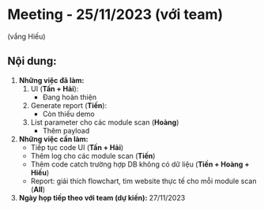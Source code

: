 # Meeting - 25/11/2023 (với team)
(vắng Hiếu)
## Nội dung:
1. **Những việc đã làm:**
    1. UI (**Tấn + Hải**):
        - Đang hoàn thiện
    2. Generate report (**Tiến**):
        - Còn thiếu demo
    3. List parameter cho các module scan (**Hoàng**)
        - Thêm payload
2. **Những việc cần làm:**
    - Tiếp tục code UI (**Tấn + Hải**)
    - Thêm log cho các module scan (**Tiến**)
    - Thêm code catch trường hợp DB không có dữ liệu (**Tiến + Hoàng + Hiếu**)
    - Report: giải thích flowchart, tìm website thực tế cho mỗi module scan (**All**)
3. **Ngày họp tiếp theo với team (dự kiến):** 27/11/2023
